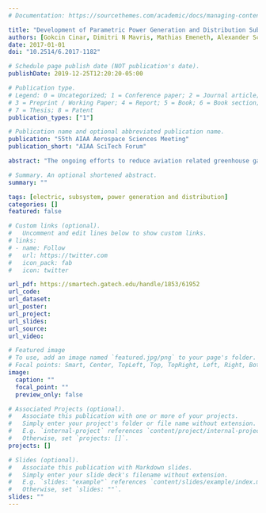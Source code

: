 ```yaml
---
# Documentation: https://sourcethemes.com/academic/docs/managing-content/

title: "Development of Parametric Power Generation and Distribution Subsystem Models at the Conceptual Aircraft Design Stage"
authors: [Gokcin Cinar, Dimitri N Mavris, Mathias Emeneth, Alexander Schneegans, Yann Fefermann]
date: 2017-01-01
doi: "10.2514/6.2017-1182"

# Schedule page publish date (NOT publication's date).
publishDate: 2019-12-25T12:20:20-05:00

# Publication type.
# Legend: 0 = Uncategorized; 1 = Conference paper; 2 = Journal article;
# 3 = Preprint / Working Paper; 4 = Report; 5 = Book; 6 = Book section;
# 7 = Thesis; 8 = Patent
publication_types: ["1"]

# Publication name and optional abbreviated publication name.
publication: "55th AIAA Aerospace Sciences Meeting"
publication_short: "AIAA SciTech Forum"

abstract: "The ongoing efforts to reduce aviation related greenhouse gas emissions and fuel burn have led to advancements in power generation and distribution (PG&D) subsystem technology. Due to the absence of historical data, PG&D subsystem models must be created from first-order analysis without compromising crucial information on their characteristics. This paper demonstrates the development of parametric, physics-based subsystem models such as battery, electric motor, power distribution and management system, and propeller speed reduction unit for rapid and low-cost sizing, simulation and analysis at early design stages. A special focus was put on rechargeable battery technology and implementing a dynamic (rather than steady-state) discharge behavior into the propulsion architecture. A methodology to integrate the developed subsystem models was presented. A sample application was also provided to demonstrate the combined capabilities of the models. To this end, the models were applied within a sample parallel hybrid electric architecture using Dornier 328 as a test bed. The subsystem behaviors under varying power requirements were then analyzed. Finally, the importance of having more dimensionality at the subsystem level at early design stages was highlighted by comparing the results of two different architectural choices."

# Summary. An optional shortened abstract.
summary: ""

tags: [electric, subsystem, power generation and distribution]
categories: []
featured: false

# Custom links (optional).
#   Uncomment and edit lines below to show custom links.
# links:
# - name: Follow
#   url: https://twitter.com
#   icon_pack: fab
#   icon: twitter

url_pdf: https://smartech.gatech.edu/handle/1853/61952
url_code:
url_dataset:
url_poster:
url_project:
url_slides:
url_source:
url_video:

# Featured image
# To use, add an image named `featured.jpg/png` to your page's folder. 
# Focal points: Smart, Center, TopLeft, Top, TopRight, Left, Right, BottomLeft, Bottom, BottomRight.
image:
  caption: ""
  focal_point: ""
  preview_only: false

# Associated Projects (optional).
#   Associate this publication with one or more of your projects.
#   Simply enter your project's folder or file name without extension.
#   E.g. `internal-project` references `content/project/internal-project/index.md`.
#   Otherwise, set `projects: []`.
projects: []

# Slides (optional).
#   Associate this publication with Markdown slides.
#   Simply enter your slide deck's filename without extension.
#   E.g. `slides: "example"` references `content/slides/example/index.md`.
#   Otherwise, set `slides: ""`.
slides: ""
---
```

